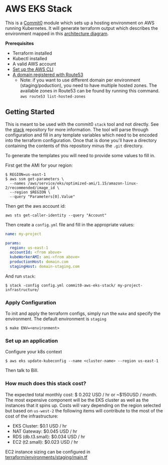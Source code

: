 # AWS EKS Stack

This is a [Commit0](https://github.com/commitdev/commit0) module which sets up a
hosting environment on AWS running Kubernetes. It will generate terraform output
which describes the environment mapped in this [architecture
diagram](./docs/architecture-overview.svg).

**Prerequisites**
 - Terraform installed
 - Kubectl installed
 - A valid AWS account
 - [Set up the AWS CLI](https://docs.aws.amazon.com/polly/latest/dg/setup-aws-cli.html)
 - [A domain registered with Route53](https://docs.aws.amazon.com/Route53/latest/DeveloperGuide/domain-register.html)
   - Note: if you want to use different domain per environment (staging/poduction), you need to have multiple hosted zones. The available zones in Route53 can be found by running this command. `aws route53 list-hosted-zones`

## Getting Started

This is meant to be used with the commit0 `stack` tool and not directly. See
the [stack](https://github.com/commitdev/stack) repository for more
information. The tool will parse through configuration and fill in any
template variables which need to be encoded into the terraform configuration.
Once that is done you'll have a directory containing the contents of this
repository minus the `.git` directory.

To generate the templates you will need to provide some values to fill in.

First get the AMI for your region:
```shell
$ REGION=us-east-1
$ aws ssm get-parameters \
  --names /aws/service/eks/optimized-ami/1.15/amazon-linux-2/recommended/image_id \
  --region $REGION \
  --query "Parameters[0].Value"
```

Then get the aws account id:
```shell
aws sts get-caller-identity --query "Account"
```

Then create a `config.yml` file and fill in the appropriate values:

```yaml
name: my-project

params:
  region: us-east-1
  accountId: <from above>
  kubeWorkerAMI: ami-<from above>
  productionHost: domain.com
  stagingHost: domain-staging.com
```

And run `stack`:
```shell
$ stack -config config.yml commit0-aws-eks-stack/ my-project-infrastructure/
```

### Apply Configuration
To init and apply the terraform configs, simply run the `make` and specify the
environment. The default environment is `staging`
```shell
$ make ENV=<environment>
```

### Set up an application
Configure your k8s context

```shell
$ aws eks update-kubeconfig --name <cluster-name> --region us-east-1
```

Then talk to Bill.

### How much does this stack cost?
The expected total monthly cost: $ 0.202 USD / hr or ~$150USD / month. The most
expensive component will be the EKS cluster as well as the instances that it
spins up. Costs will vary depending on the region selected but based on
`us-west-2` the following items will contribute to the most of the cost of the
infrastructure:
 - EKS Cluster: $0.1 USD / hr
 - NAT Gateway: $0.045 USD / hr
 - RDS (db.t3.small): $0.034 USD / hr
 - EC2 (t2.small): $0.023 USD / hr

EC2 instance sizing can be configured in [terraform/environments/staging/main.tf](terraform/environments/staging/main.tf)
